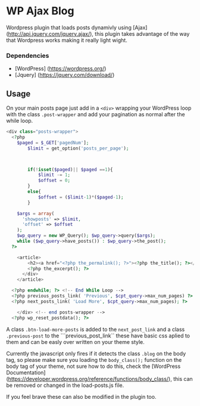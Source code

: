 # WP Ajax Blog

Wordpress plugin that loads posts dynamivly using [Ajax] (http://api.jquery.com/jquery.ajax/), this plugin takes advantage of the way that Wordpress works making it really light wight. 

### Dependencies

- [WordPress] (https://wordpress.org/)
- [Jquery] (https://jquery.com/download/)

## Usage

On your main posts page just add in a ```<div>``` wrapping your WordPress loop with the class ```.post-wrapper``` and add your pagination as normal after the while loop.

```php
<div class="posts-wrapper">
  <?php 
    $paged = $_GET['pagedNum'];
		$limit = get_option('posts_per_page');



		if(!isset($paged)|| $paged ==1){
			$limit -= 1;
			$offset = 0;
		}
		else{
			$offset = ($limit-1)*($paged-1);
		}

    $args = array(
      'showposts' => $limit,
      'offset' => $offset
    );
    $wp_query = new WP_Query(); $wp_query->query($args);
    while ($wp_query->have_posts()) : $wp_query->the_post(); 
  ?>

    <article>
        <h2><a href="<?php the_permalink(); ?>"><?php the_title(); ?></a></h2>
        <?php the_excerpt(); ?>
      </div>
    </article>

  <?php endwhile; ?> <!-- End While Loop -->
  <?php previous_posts_link( 'Previous', $cpt_query->max_num_pages) ?>
  <?php next_posts_link( 'Load More', $cpt_query->max_num_pages); ?>

    </div> <!-- end posts-wrapper -->
  <?php wp_reset_postdata(); ?>
```
A class ```.btn-load-more-posts``` is added to the ```next_post_link``` and a class ```.previous-post``` to the ```previous_post_link`` these have basic css aplied to them and can be easly over written on your theme style.

Currently the javascript only fires if it detects the class ```.blog``` on the body tag, so please make sure you loading the ```body_class();```  function on the body tag of your theme, not sure how to do this, check the [WordPress Documentation] (https://developer.wordpress.org/reference/functions/body_class/), this can be removed or changed in the load-posts.js file.  

If you feel brave these can also be modified in the plugin too.
